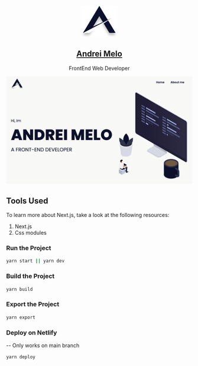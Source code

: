 
<p align="center">
  <a href="https://www.andreimelo.com/">
    <img alt="Gatsby" src="./src/resources/images/MyLogo.svg" width="100" />
    <h2 align="center">Andrei Melo</h2>
  </a>
</p> 
<p align="center">FrontEnd Web Developer</p>

![Andrei Melo Site Preview](./src/resources/images/home_io.png)

## Tools Used

To learn more about Next.js, take a look at the following resources:

1. Next.js
2. Css modules

### Run the Project

```bash
yarn start || yarn dev
```

### Build the Project

```bash
yarn build
```

### Export the Project

```bash
yarn export
```

### Deploy on Netlify

-- Only works on main branch

```bash
yarn deploy 
```